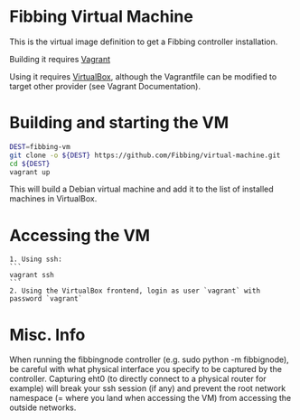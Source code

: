 # Fibbing Virtual Machine

This is the virtual image definition to get a Fibbing controller installation.

Building it requires [Vagrant](vagrantup.com)

Using it requires [VirtualBox](virtualbox.org), although the Vagrantfile can be modified
to target other provider (see Vagrant Documentation).

# Building and starting the VM

```bash
DEST=fibbing-vm
git clone -o ${DEST} https://github.com/Fibbing/virtual-machine.git
cd ${DEST}
vagrant up
```

This will build a Debian virtual machine and add it to the list
of installed machines in VirtualBox.

# Accessing the VM

    1. Using ssh:
    ```
    vagrant ssh
    ```
    2. Using the VirtualBox frontend, login as user `vagrant` with password `vagrant`

# Misc. Info

When running the fibbingnode controller (e.g. sudo python -m fibbignode), be careful
with what physical interface you specify to be captured by the controller.
Capturing eht0 (to directly connect to a physical router for example) will
break your ssh session (if any) and prevent the root network namespace (= where you
land when accessing the VM) from accessing the outside networks.
